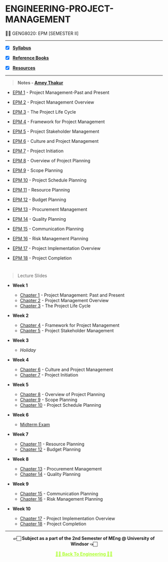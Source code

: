 # ENGINEERING-PROJECT-MANAGEMENT

👍🏻 GENG8020: EPM [SEMESTER II]
 
---

 - [X] **[Syllabus](https://github.com/Amey-Thakur/ENGINEERING-PROJECT-MANAGEMENT/blob/main/GENG8020%20-%20Engineering%20Project%20Management.pdf)**
 
 - [X] **[Reference Books](https://github.com/Amey-Thakur/ENGINEERING-PROJECT-MANAGEMENT/tree/main/Reference%20Books)**
 
 - [X] **[Resources](https://github.com/Amey-Thakur/ENGINEERING-PROJECT-MANAGEMENT/tree/main/Resources)**

---

>**Notes - [Amey Thakur](https://github.com/Amey-Thakur)**

- [EPM 1](https://github.com/Amey-Thakur/ENGINEERING-PROJECT-MANAGEMENT/blob/main/Notes/EPM%201%20-%20Project%20Management-Past%20and%20Present.pdf) - Project Management-Past and Present

- [EPM 2](https://github.com/Amey-Thakur/ENGINEERING-PROJECT-MANAGEMENT/blob/main/Notes/EPM%202%20-%20Project%20Management%20Overview.pdf) - Project Management Overview

- [EPM 3](https://github.com/Amey-Thakur/ENGINEERING-PROJECT-MANAGEMENT/blob/main/Notes/EPM%203%20-%20The%20Project%20Life%20Cycle.pdf) - The Project Life Cycle

- [EPM 4](https://github.com/Amey-Thakur/ENGINEERING-PROJECT-MANAGEMENT/blob/main/Notes/EPM%204%20-%20Framework%20for%20Project%20Management.pdf) - Framework for Project Management

- [EPM 5](https://github.com/Amey-Thakur/ENGINEERING-PROJECT-MANAGEMENT/blob/main/Notes/EPM%205%20-%20Project%20Stakeholder%20Management.pdf) - Project Stakeholder Management

- [EPM 6](https://github.com/Amey-Thakur/ENGINEERING-PROJECT-MANAGEMENT/blob/main/Notes/EPM%206%20-%20Culture%20and%20Project%20Management.pdf) - Culture and Project Management

- [EPM 7](https://github.com/Amey-Thakur/ENGINEERING-PROJECT-MANAGEMENT/blob/main/Notes/EPM%207%20-%20Project%20Initiation.pdf) - Project Initiation

- [EPM 8](https://github.com/Amey-Thakur/ENGINEERING-PROJECT-MANAGEMENT/blob/main/Notes/EPM%208%20-%20Overview%20of%20Project%20Planning.pdf) - Overview of Project Planning

- [EPM 9](https://github.com/Amey-Thakur/ENGINEERING-PROJECT-MANAGEMENT/blob/main/Notes/EPM%209%20-%20Scope%20Planning.pdf) - Scope Planning

- [EPM 10](https://github.com/Amey-Thakur/ENGINEERING-PROJECT-MANAGEMENT/blob/main/Notes/EPM%2010%20-%20Project%20Schedule%20Planning.pdf) - Project Schedule Planning

- [EPM 11](https://github.com/Amey-Thakur/ENGINEERING-PROJECT-MANAGEMENT/blob/main/Notes/EPM%2011%20-%20Resource%20Planning.pdf) - Resource Planning

- [EPM 12](https://github.com/Amey-Thakur/ENGINEERING-PROJECT-MANAGEMENT/blob/main/Notes/EPM%2012%20-%20Budget%20Planning.pdf) - Budget Planning

- [EPM 13](https://github.com/Amey-Thakur/ENGINEERING-PROJECT-MANAGEMENT/blob/main/Notes/EPM%2013%20-%20Procurement%20Management.pdf) - Procurement Management

- [EPM 14](https://github.com/Amey-Thakur/ENGINEERING-PROJECT-MANAGEMENT/blob/main/Notes/EPM%2014%20-%20Quality%20Planning.pdf) - Quality Planning

- [EPM 15](https://github.com/Amey-Thakur/ENGINEERING-PROJECT-MANAGEMENT/blob/main/Notes/EPM%2015%20-%20Communication%20Planning.pdf) - Communication Planning

- [EPM 16](https://github.com/Amey-Thakur/ENGINEERING-PROJECT-MANAGEMENT/blob/main/Notes/EPM%2016%20-%20Risk%20Management%20Planning.pdf) - Risk Management Planning

- [EPM 17](https://github.com/Amey-Thakur/ENGINEERING-PROJECT-MANAGEMENT/blob/main/Notes/EPM%2017%20-%20Project%20Implementation%20Overview.pdf) - Project Implementation Overview

- [EPM 18](https://github.com/Amey-Thakur/ENGINEERING-PROJECT-MANAGEMENT/blob/main/Notes/EPM%2018%20-%20Project%20Completion.pdf) - Project Completion

#

>Lecture Slides

- **Week 1**
  - [Chapter 1](https://github.com/Amey-Thakur/ENGINEERING-PROJECT-MANAGEMENT/blob/main/Week%201/Chapter%201.pdf) - Project Management: Past and Present
  - [Chapter 2](https://github.com/Amey-Thakur/ENGINEERING-PROJECT-MANAGEMENT/blob/main/Week%201/Chapter%202.pdf) - Project Management Overview
  - [Chapter 3](https://github.com/Amey-Thakur/ENGINEERING-PROJECT-MANAGEMENT/blob/main/Week%201/Chapter%203.pdf) - The Project Life Cycle
    
- **Week 2**
  - [Chapter 4](https://github.com/Amey-Thakur/ENGINEERING-PROJECT-MANAGEMENT/blob/main/Week%202/Chapter%204.pdf) - Framework for Project Management
  - [Chapter 5](https://github.com/Amey-Thakur/ENGINEERING-PROJECT-MANAGEMENT/blob/main/Week%202/Chapter%205.pdf) - Project Stakeholder Management

- **Week 3**
  - _Holiday_
    
- **Week 4**
  - [Chapter 6](https://github.com/Amey-Thakur/ENGINEERING-PROJECT-MANAGEMENT/blob/main/Week%204/Chapter%206.pdf) - Culture and Project Management
  - [Chapter 7](https://github.com/Amey-Thakur/ENGINEERING-PROJECT-MANAGEMENT/blob/main/Week%204/Chapter%207.pdf) - Project Initiation
  
- **Week 5**
  - [Chapter 8](https://github.com/Amey-Thakur/ENGINEERING-PROJECT-MANAGEMENT/blob/main/Week%205/Chapter%208.pdf) - Overview of Project Planning
  - [Chapter 9](https://github.com/Amey-Thakur/ENGINEERING-PROJECT-MANAGEMENT/blob/main/Week%205/Chapter%209.pdf) - Scope Planning
  - [Chapter 10](https://github.com/Amey-Thakur/ENGINEERING-PROJECT-MANAGEMENT/blob/main/Week%205/Chapter%2010.pdf) - Project Schedule Planning
 
- **Week 6**
  - [Midterm Exam](https://github.com/Amey-Thakur/ENGINEERING-PROJECT-MANAGEMENT/blob/main/Week%206/MidTerm%20Submission.pdf)
  
- **Week 7**
  - [Chapter 11](https://github.com/Amey-Thakur/ENGINEERING-PROJECT-MANAGEMENT/blob/main/Week%207/Chapter%2011.pdf) - Resource Planning
  - [Chapter 12](https://github.com/Amey-Thakur/ENGINEERING-PROJECT-MANAGEMENT/blob/main/Week%207/Chapter%2012.pdf) - Budget Planning

- **Week 8**
  - [Chapter 13](https://github.com/Amey-Thakur/ENGINEERING-PROJECT-MANAGEMENT/blob/main/Week%208/Chapter%2013.pdf) - Procurement Management
  - [Chapter 14](https://github.com/Amey-Thakur/ENGINEERING-PROJECT-MANAGEMENT/blob/main/Week%208/Chapter%2014.pdf) - Quality Planning
    
- **Week 9**
  - [Chapter 15](https://github.com/Amey-Thakur/ENGINEERING-PROJECT-MANAGEMENT/blob/main/Week%209/Chapter%2015.pdf) - Communication Planning
  - [Chapter 16](https://github.com/Amey-Thakur/ENGINEERING-PROJECT-MANAGEMENT/blob/main/Week%209/Chapter%2016.pdf) - Risk Management Planning
    
- **Week 10**
  - [Chapter 17](https://github.com/Amey-Thakur/ENGINEERING-PROJECT-MANAGEMENT/blob/main/Week%2010/Chapter%2017.pdf) - Project Implementation Overview
  - [Chapter 18](https://github.com/Amey-Thakur/ENGINEERING-PROJECT-MANAGEMENT/blob/main/Week%2010/Chapter%2018.pdf) - Project Completion

---

<p align="center"> <b> 👉🏻 Subject as a part of the 2nd Semester of MEng @ University of Windsor 👈🏻 <b> </p>
 
<p align="center"><a href='https://github.com/Amey-Thakur/MENG-COMPUTER-ENGINEERING', style='color: greenyellow;'> ✌🏻 Back To Engineering ✌🏻</p>
